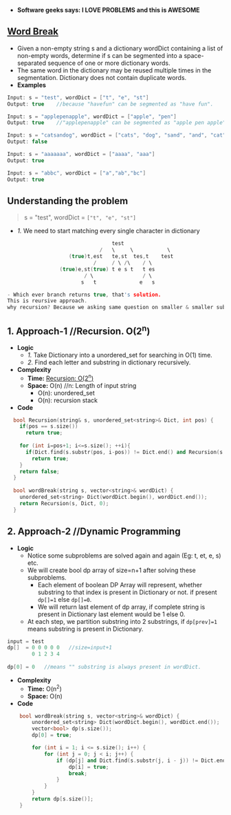 - **Software geeks says: I LOVE PROBLEMS and this is AWESOME**

## [Word Break](https://leetcode.com/problems/word-break/)
- Given a non-empty string s and a dictionary wordDict containing a list of non-empty words, determine if s can be segmented into a space-separated sequence of one or more dictionary words.
- The same word in the dictionary may be reused multiple times in the segmentation. Dictionary does not contain duplicate words.
- **Examples**
```c
Input: s = "test", wordDict = ["t", "e", "st"]
Output: true    //because "havefun" can be segmented as "have fun".

Input: s = "applepenapple", wordDict = ["apple", "pen"]
Output: true    //"applepenapple" can be segmented as "apple pen apple".

Input: s = "catsandog", wordDict = ["cats", "dog", "sand", "and", "cat"]
Output: false

Input: s = "aaaaaaa", wordDict = ["aaaa", "aaa"]
Output: true

Input: s = "abbc", wordDict = ["a","ab","bc"]
Output: true
```

## Understanding the problem
> s = "test", wordDict = `["t", "e", "st"]`
- *1.* We need to start matching every single character in dictionary
```c
                                  test
                              /   \     \           \
                    (true)t,est   te,st  tes,t    test
                            /     / \ /\    / \ 
                 (true)e,st(true) t e s t   t es
                         / \                / \
                        s   t              e   s

- Which ever branch returns true, that's solution.
This is reursive approach.
why recursion? Because we asking same question on smaller & smaller substrings.
```

## 1. Approach-1   //Recursion. O(2<sup>n</sup>)
- **Logic**
  - *1.* Take Dictionary into a unordered_set for searching in O(1) time.
  - *2.* Find each letter and substring in dictionary recursively.
- **Complexity**
  - **Time:** [Recursion: O(2<sup>n</sup>)](/DS_Questions/README.md) 
  - **Space:** O(n) //n: Length of input string
    - O(n): unordered_set
    - O(n): recursion stack
- **Code**  
```c++
  bool Recursion(string& s, unordered_set<string>& Dict, int pos) {
    if(pos == s.size())
      return true;
        
    for (int i=pos+1; i<=s.size(); ++i){
      if(Dict.find(s.substr(pos, i-pos)) != Dict.end() and Recursion(s,Dict,i))
        return true;
    }
    return false;
  }
    
  bool wordBreak(string s, vector<string>& wordDict) {
    unordered_set<string> Dict(wordDict.begin(), wordDict.end());
    return Recursion(s, Dict, 0);
  }
```

## 2. Approach-2    //Dynamic Programming
- **Logic**
  - Notice some subproblems are solved again and again (Eg: t, et, e, s) etc.
  - We will create bool dp array of size=n+1 after solving these subproblems.
    - Each element of boolean DP Array will represent, whether substring to that index is present in Dictionary or not. if present `dp[]=1` else `dp[]=0`.
    - We will return last element of dp array, if complete string is present in Dictionary last element would be 1 else 0.
  - At each step, we partition substring into 2 substrings, if `dp[prev]=1` means substring is present in Dictionary.    
```c
input = test
dp[]  = 0 0 0 0 0   //size=input+1
        0 1 2 3 4
        
dp[0] = 0   //means "" substring is always present in wordDict.        
```
- **Complexity**
  - **Time:** O(n<sup>2</sup>)
  - **Space:** O(n)
- **Code**
```c++
    bool wordBreak(string s, vector<string>& wordDict) {
        unordered_set<string> Dict(wordDict.begin(), wordDict.end());
        vector<bool> dp(s.size());
        dp[0] = true;

        for (int i = 1; i <= s.size(); i++) {
            for (int j = 0; j < i; j++) {
                if (dp[j] and Dict.find(s.substr(j, i - j)) != Dict.end()) {
                    dp[i] = true;
                    break;
                }
            }
        }
        return dp[s.size()];
    }  
```
